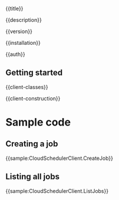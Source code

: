 {{title}}

{{description}}

{{version}}

{{installation}}

{{auth}}

## Getting started

{{client-classes}}

{{client-construction}}

# Sample code

## Creating a job

{{sample:CloudSchedulerClient.CreateJob}}

## Listing all jobs

{{sample:CloudSchedulerClient.ListJobs}}

